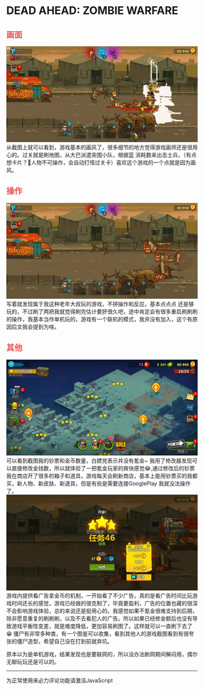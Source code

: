 # DEAD AHEAD: ZOMBIE WARFARE 

## <font style="color: #EF5350;">画面</font>

![cd8d394a62d6533d1624d3ad3f4d3a7](../../imgs/game/2019/28aa76fa5f1c4c2f5f4fd2ca4e1bc16.jpg)
从截图上就可以看到，游戏基本的画风了，很多细节的地方觉得游戏画师还是很用心的。过关就是刷地图，从大巴派遣突围小队，根据蓝 消耗数来出击士兵，（有点想卡片？🤔人物不可操作，会自动打怪过关卡）喜欢这个游戏的一个点就是因为画风。

## <font style="color: #EF5350;">操作</font>
![f9cd9f78eff0bef25ed3e507346c567](../../imgs/game/2019/f9cd9f78eff0bef25ed3e507346c567.jpg)
写着就发现属于我这种老年大叔玩的游戏，不拼操作和反应，基本点点点 还是够玩的，不过刷了两把我就觉得刷完估计要肝很久吧，途中肯定会有很多重启刷刷刷的操作，我基本当作单机玩的，游戏有一个联机的模式，我并没有加入，这个有原因后文我会提到为啥。

## <font style="color: #EF5350;">其他</font>
![75f902a6b6fe1f23a9d153da8d075fa](../../imgs/game/2019/75f902a6b6fe1f23a9d153da8d075fa.jpg)
可以看到截图我的钞票和金币数量，白嫖党表示并没有氪金~ 我用了修改器发现可以直接修改金钱数，所以就体验了一把氪金玩家的爽快感觉😂,通过修改后的钞票我在商店开了很多的箱子和道具，游戏每天会刷新商店，基本上能用钞票买的我都买，新人物、新皮肤、新道具，但是有些是需要连接GooglePlay 我就没法操作了。
![18e109c2a6ebe4eba5c82b89ef6e9cb](../../imgs/game/2019/18e109c2a6ebe4eba5c82b89ef6e9cb.jpg)
游戏内提供看广告拿金币的机制，一开始看了不少广告，真的是看广告时间比玩游戏时间还长的感觉，游戏已经做的很克制了，毕竟要盈利，广告的位置也藏的很深不会影响游戏体验，总的来说还是挺用心的。我感觉如果不氪金很难支持到后期，除非愿意重复的刷刷刷，以及不去看犯人的广告。所以如果已经修金额后也没有导致游戏平衡性变差，就是难度降低，更加容易刷图了。这样就可以一直刷下去了😁 僵尸有非常多种类，有一个图鉴可以收集，看到其他人的游戏截图看到有很夸张的僵尸造型，希望自己没在打到前就弃坑。

原本以为是单机游戏，结果发现也是要联网的，所以没办法断网期间解闷用，偶尔无聊玩玩还是可以的。

<hr>

<!-- 来必力City版安装代码 -->
<div id="lv-container" data-id="city" data-uid="MTAyMC80NzA4OC8yMzU4OA==">
	<script type="text/javascript">
   (function(d, s) {
       var j, e = d.getElementsByTagName(s)[0];

       if (typeof LivereTower === 'function') { return; }

       j = d.createElement(s);
       j.src = 'https://cdn-city.livere.com/js/embed.dist.js';
       j.async = true;

       e.parentNode.insertBefore(j, e);
   })(document, 'script');
	</script>
<noscript> 为正常使用来必力评论功能请激活JavaScript</noscript>
</div>
<!-- City版安装代码已完成 -->